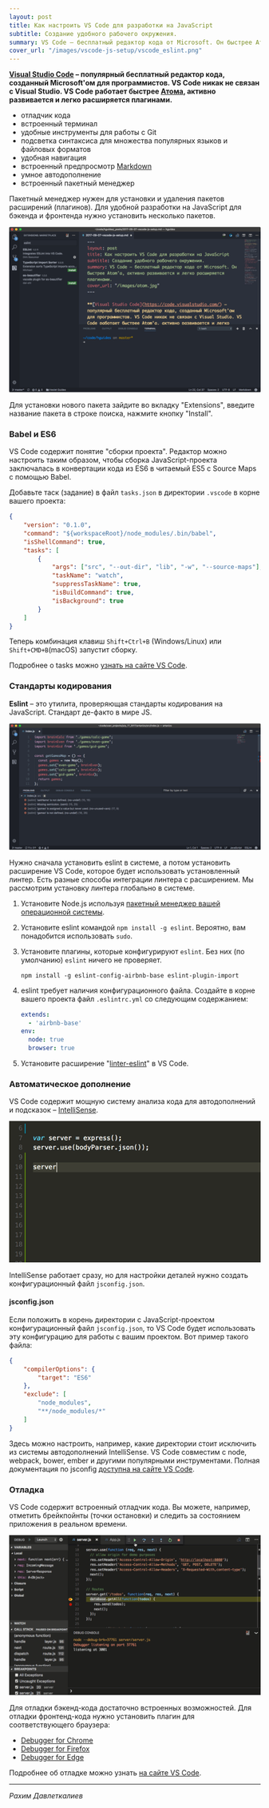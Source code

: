 ```yaml
---
layout: post
title: Как настроить VS Code для разработки на JavaScript
subtitle: Создание удобного рабочего окружения.
summary: VS Code – бесплатный редактор кода от Microsoft. Он быстрее Атома, активно развивается и легко расширяется плагинами.
cover_url: "/images/vscode-js-setup/vscode_eslint.png"
---
```


**[Visual Studio Code](https://code.visualstudio.com/) – популярный бесплатный редактор кода, созданный Microsoft'ом для программистов. VS Code никак не связан с Visual Studio. VS Code работает быстрее [Атома](/atom-js-setup/), активно развивается и легко расширяется плагинами.**

- отладчик кода
- встроенный терминал
- удобные инструменты для работы с Git
- подсветка синтаксиса для множества популярных языков и файловых форматов
- удобная навигация
- встроенный предпросмотр [Markdown](/markdown)
- умное автодополнение
- встроенный пакетный менеджер

Пакетный менеджер нужен для установки и удаления пакетов расширений (плагинов). Для удобной разработки на JavaScript для бэкенда и фронтенда нужно установить несколько пакетов.

![install package in vs code](/images/vscode-js-setup/vscode-install.png)

Для установки нового пакета зайдите во вкладку "Extensions", введите название пакета в строке поиска, нажмите кнопку "Install".

### Babel и ES6

VS Code содержит понятие "сборки проекта". Редактор можно настроить таким образом, чтобы сборка JavaScript-проекта заключалась в конвертации кода из ES6 в читаемый ES5 с Source Maps с помощью Babel. 

Добавьте таск (задание) в файл `tasks.json` в директории `.vscode` в корне вашего проекта:

```json
{
    "version": "0.1.0",
    "command": "${workspaceRoot}/node_modules/.bin/babel",
    "isShellCommand": true,
    "tasks": [
        {
            "args": ["src", "--out-dir", "lib", "-w", "--source-maps"],
            "taskName": "watch",
            "suppressTaskName": true,
            "isBuildCommand": true,
            "isBackground": true
        }
    ]
}
```

Теперь комбинация клавиш `Shift+Ctrl+B` (Windows/Linux) или `Shift+CMD+B`(macOS) запустит сборку. 

Подробнее о tasks можно [узнать на сайте VS Code](https://code.visualstudio.com/docs/editor/tasks).

### Стандарты кодирования

**Eslint** – это утилита, проверяющая стандарты кодирования на JavaScript. Стандарт де-факто в мире JS. 

![eslint vscode](/images/vscode-js-setup/vscode_eslint.png)

Нужно сначала установить eslint в системе, а потом установить расширение VS Code, которое будет использовать установленный линтер. Есть разные способы интеграции линтера с расширением. Мы рассмотрим установку линтера глобально в системе.

1. Установите Node.js используя [пакетный менеджер вашей операционной системы](https://nodejs.org/en/download/package-manager/). 
2. Установите eslint командой `npm install -g eslint`. Вероятно, вам понадобится использовать `sudo`.
3. Установите плагины, которые конфигурируют `eslint`. Без них (по умолчанию) `eslint` ничего не проверяет.
	```shell
	npm install -g eslint-config-airbnb-base eslint-plugin-import
	```
1. eslint требует наличия конфигурационного файла. Создайте в корне вашего проекта файл `.eslintrc.yml` со следующим содержанием:

	```yml
	extends:
	  - 'airbnb-base'
	env:
	  node: true
	  browser: true
	```
1. Установите расширение "[linter-eslint](https://marketplace.visualstudio.com/items?itemName=dbaeumer.vscode-eslint)" в VS Code.

### Автоматическое дополнение

VS Code содержит мощную систему анализа кода для автодополнений и подсказок – [IntelliSense](https://code.visualstudio.com/docs/editor/intellisense).

![vs code intellisense](/images/vscode-js-setup/javascript_javascript_intellisense.gif)

IntelliSense работает сразу, но для настройки деталей нужно создать конфигурационный файл `jsconfig.json`.

#### jsconfig.json

Если положить в корень директории с JavaScript-проектом конфигурационный файл `jsconfig.json`, то VS Code будет использовать эту конфигурацию для работы с вашим проектом. Вот пример такого файла:

```json
{
    "compilerOptions": {
        "target": "ES6"
    },
    "exclude": [
        "node_modules",
        "**/node_modules/*"
    ]
}
```

Здесь можно настроить, например, какие директории стоит исключить из системы автодополнений IntelliSense. VS Code совместим с node, webpack, bower, ember и другими популярными инструментами. Полная документация по jsconfig [доступна на сайте VS Code](https://code.visualstudio.com/docs/languages/jsconfig).

### Отладка

VS Code содержит встроенный отладчик кода. Вы можете, например, отметить брейкпойнты (точки остановки) и следить за состоянием приложения в реальном времени. 

![vs code debugging](/images/vscode-js-setup/javascript_debug_data_inspection.gif)

Для отладки бэкенд-кода достаточно встроенных возможностей. Для отладки фронтенд-кода нужно установить плагин для соответствующего браузера: 

- [Debugger for Chrome](https://marketplace.visualstudio.com/items?itemName=msjsdiag.debugger-for-chrome)
- [Debugger for Firefox](https://marketplace.visualstudio.com/items?itemName=hbenl.vscode-firefox-debug)
- [Debugger for Edge](https://marketplace.visualstudio.com/items?itemName=msjsdiag.debugger-for-edge)

Подробнее об отладке можно узнать [на сайте VS Code](https://code.visualstudio.com/docs/editor/debugging).

---

*Рахим Давлеткалиев*
